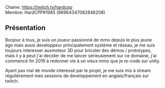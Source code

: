 Chaine: https://twitch.tv/hardcpp \
Membre: HardCPP#1985 (96964347082846208)

## Présentation

Bonjour à tous, je suis un joueur passionné de mmo depuis le plus jeune âge mais aussi developpeur principalement système et réseau, je me suis toujours interesser auxmoteur 3D pour bricoler des démos / prototypes, mais il y à peut j'ai decider de me lancer sérieusement sur ce domaine, j'ai commencé fin 2019 à redonner vie à un vieux mmo que je re-code sur unity.

Ayant pas mal de monde interessé par le projet, je me suis mis à stream régulièrement mes sessions de developpement en anglais/français sur twitch.
